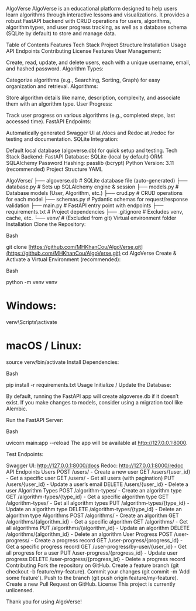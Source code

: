 AlgoVerse
AlgoVerse is an educational platform designed to help users learn algorithms through interactive lessons and visualizations. It provides a robust FastAPI backend with CRUD operations for users, algorithms, algorithm types, and user progress tracking, as well as a database schema (SQLite by default) to store and manage data.

Table of Contents
Features
Tech Stack
Project Structure
Installation
Usage
API Endpoints
Contributing
License
Features
User Management:

Create, read, update, and delete users, each with a unique username, email, and hashed password.
Algorithm Types:

Categorize algorithms (e.g., Searching, Sorting, Graph) for easy organization and retrieval.
Algorithms:

Store algorithm details like name, description, complexity, and associate them with an algorithm type.
User Progress:

Track user progress on various algorithms (e.g., completed steps, last accessed time).
FastAPI Endpoints:

Automatically generated Swagger UI at /docs and Redoc at /redoc for testing and documentation.
SQLite Integration:

Default local database (algoverse.db) for quick setup and testing.
Tech Stack
Backend: FastAPI
Database: SQLite (local by default)
ORM: SQLAlchemy
Password Hashing: passlib (bcrypt)
Python Version: 3.11 (recommended)
Project Structure
YAML

AlgoVerse/
├── algoverse.db         # SQLite database file (auto-generated)
├── database.py          # Sets up SQLAlchemy engine & session
├── models.py            # Database models (User, Algorithm, etc.)
├── crud.py              # CRUD operations for each model
├── schemas.py           # Pydantic schemas for request/response validation
├── main.py              # FastAPI entry point with endpoints
├── requirements.txt     # Project dependencies
├── .gitignore           # Excludes venv, cache, etc.
└── venv/                # (Excluded from git) Virtual environment folder
Installation
Clone the Repository:

Bash

git clone [https://github.com/MHKhanCou/AlgoVerse.git](https://github.com/MHKhanCou/AlgoVerse.git)
cd AlgoVerse
Create & Activate a Virtual Environment (recommended):

Bash

python -m venv venv
# Windows:
venv\Scripts\activate
# macOS / Linux:
source venv/bin/activate
Install Dependencies:

Bash

pip install -r requirements.txt
Usage
Initialize / Update the Database:

By default, running the FastAPI app will create algoverse.db if it doesn’t exist.
If you make changes to models, consider using a migration tool like Alembic.

Run the FastAPI Server:

Bash

uvicorn main:app --reload
The app will be available at http://127.0.0.1:8000.

Test Endpoints:

Swagger UI: http://127.0.0.1:8000/docs
Redoc: http://127.0.0.1:8000/redoc
API Endpoints
Users
POST /users/ - Create a new user
GET /users/{user_id} - Get a specific user
GET /users/ - Get all users (with pagination)
PUT /users/{user_id} - Update a user’s email
DELETE /users/{user_id} - Delete a user
Algorithm Types
POST /algorithm-types/ - Create an algorithm type
GET /algorithm-types/{type_id} - Get a specific algorithm type
GET /algorithm-types/ - Get all algorithm types
PUT /algorithm-types/{type_id} - Update an algorithm type
DELETE /algorithm-types/{type_id} - Delete an algorithm type
Algorithms
POST /algorithms/ - Create an algorithm
GET /algorithms/{algorithm_id} - Get a specific algorithm
GET /algorithms/ - Get all algorithms
PUT /algorithms/{algorithm_id} - Update an algorithm
DELETE /algorithms/{algorithm_id} - Delete an algorithm
User Progress
POST /user-progress/ - Create a progress record
GET /user-progress/{progress_id} - Get a specific progress record
GET /user-progress/by-user/{user_id} - Get all progress for a user
PUT /user-progress/{progress_id} - Update user progress
DELETE /user-progress/{progress_id} - Delete a progress record
Contributing
Fork the repository on GitHub.
Create a feature branch (git checkout -b feature/my-feature).
Commit your changes (git commit -m 'Add some feature').
Push to the branch (git push origin feature/my-feature).
Create a new Pull Request on GitHub.
License
This project is currently unlicensed.

Thank you for using AlgoVerse!

